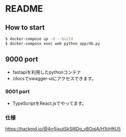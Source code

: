 # README

## How to start
```sh
$ docker-compose up -d --build
$ docker-compose exec web python app/db.py
```

## 9000 port
- fastapiを利用したpythonコンテナ
- /docsでswagger-uiにアクセスできます。

### 9001 port
- TypeScriptをReact.jsでやってます。

### 仕様
https://hackmd.io/@4rr5ixutSkSI6Dg_vBOqjA/H1tiHftU5
